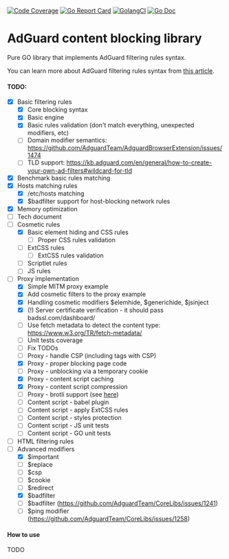 [![Code Coverage](https://img.shields.io/codecov/c/github/AdguardTeam/urlfilter/master.svg)](https://codecov.io/github/AdguardTeam/urlfilter?branch=master)
[![Go Report Card](https://goreportcard.com/badge/github.com/AdguardTeam/urlfilter)](https://goreportcard.com/report/AdguardTeam/urlfilter)
[![GolangCI](https://golangci.com/badges/github.com/AdguardTeam/urlfilter.svg)](https://golangci.com/r/github.com/AdguardTeam/urlfilter)
[![Go Doc](https://godoc.org/github.com/AdguardTeam/urlfilter?status.svg)](https://godoc.org/github.com/AdguardTeam/urlfilter)

# AdGuard content blocking library

Pure GO library that implements AdGuard filtering rules syntax.

You can learn more about AdGuard filtering rules syntax from [this article](https://kb.adguard.com/en/general/how-to-create-your-own-ad-filters).

#### TODO:

* [X] Basic filtering rules
    * [X] Core blocking syntax
    * [X] Basic engine
    * [X] Basic rules validation (don't match everything, unexpected modifiers, etc)
    * [ ] Domain modifier semantics: https://github.com/AdguardTeam/AdguardBrowserExtension/issues/1474
    * [ ] TLD support: https://kb.adguard.com/en/general/how-to-create-your-own-ad-filters#wildcard-for-tld
* [X] Benchmark basic rules matching
* [X] Hosts matching rules
    * [X] /etc/hosts matching
    * [X] $badfilter support for host-blocking network rules
* [X] Memory optimization
* [ ] Tech document
* [ ] Cosmetic rules
    * [X] Basic element hiding and CSS rules
        * [ ] Proper CSS rules validation
    * [ ] ExtCSS rules
        * [ ] ExtCSS rules validation
    * [ ] Scriptlet rules
    * [ ] JS rules
* [ ] Proxy implementation
    * [X] Simple MITM proxy example
    * [X] Add cosmetic filters to the proxy example
    * [X] Handling cosmetic modifiers $elemhide, $generichide, $jsinject
    * [X] (!) Server certificate verification - it should pass badssl.com/dashboard/
    * [ ] Use fetch metadata to detect the content type: https://www.w3.org/TR/fetch-metadata/
    * [ ] Unit tests coverage
    * [ ] Fix TODOs
    * [ ] Proxy - handle CSP (including <meta> tags with CSP)
    * [X] Proxy - proper blocking page code
    * [ ] Proxy - unblocking via a temporary cookie
    * [X] Proxy - content script caching
    * [X] Proxy - content script compression
    * [ ] Proxy - brotli support (see [here](https://github.com/andybalholm/brotli))
    * [ ] Content script - babel plugin
    * [ ] Content script - apply ExtCSS rules
    * [ ] Content script - styles protection
    * [ ] Content script - JS unit tests
    * [ ] Content script - GO unit tests
* [ ] HTML filtering rules
* [ ] Advanced modifiers
    * [X] $important
    * [ ] $replace
    * [ ] $csp
    * [ ] $cookie
    * [ ] $redirect
    * [X] $badfilter
    * [ ] $badfilter (https://github.com/AdguardTeam/CoreLibs/issues/1241)
    * [ ] $ping modifier (https://github.com/AdguardTeam/CoreLibs/issues/1258)

#### How to use

TODO
